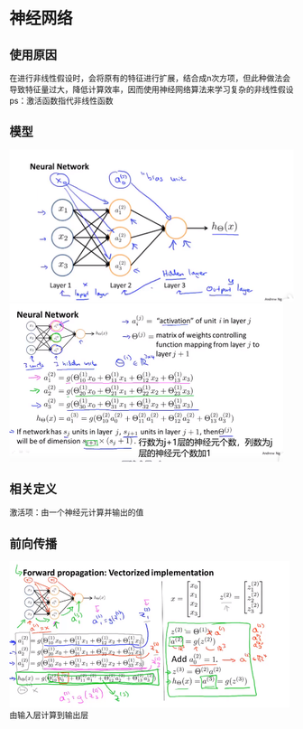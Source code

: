 # 神经网络
## 使用原因
在进行非线性假设时，会将原有的特征进行扩展，结合成n次方项，但此种做法会导致特征量过大，降低计算效率，因而使用神经网络算法来学习复杂的非线性假设
ps：激活函数指代非线性函数

## 模型
![](image/2021-07-09-12-14-01.png)
![计算过程](image/2021-07-09-15-59-02.png)

## 相关定义
激活项：由一个神经元计算并输出的值

## 前向传播
![](image/2021-07-09-16-08-51.png)
由输入层计算到输出层
